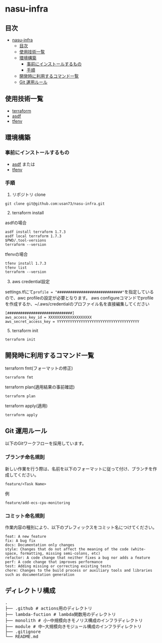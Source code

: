 # nasu-infra

## 目次

- [nasu-infra](#nasu-infra)
  - [目次](#目次)
  - [使用技術一覧](#使用技術一覧)
  - [環境構築](#環境構築)
    - [事前にインストールするもの](#事前にインストールするもの)
    - [手順](#手順)
  - [開発時に利用するコマンド一覧](#開発時に利用するコマンド一覧)
  - [Git 運用ルール](#git-運用ルール)



## 使用技術一覧

- [terraform](https://www.terraform.io/)
- [asdf](https://asdf-vm.com/)
- [tfenv](https://github.com/tfutils/tfenv)

## 環境構築

### 事前にインストールするもの

- [asdf](https://asdf-vm.com/guide/getting-started.html)
または
- [tfenv](https://github.com/tfutils/tfenv?tab=readme-ov-file#installation)

### 手順

1. リポジトリ clone

```
git clone git@github.com:usan73/nasu-infra.git
```

2. terraform install

asdfの場合

```
asdf install terraform 1.7.3
asdf local terraform 1.7.3
$PWD/.tool-versions
terraform --version
```

tfenvの場合

```
tfenv install 1.7.3
tfenv list
terraform --version
```

3. aws credential設定

settings.tfにて```profile = "##############################"```を指定しているので、awc profileの設定が必要となります。
aws configureコマンドでprofileを作成するか、~/.aws/credentialのプロファイル名を直接編集してください

```
[##############################]
aws_access_key_id = XXXXXXXXXXXXXXXXXXXX
aws_secret_access_key = YYYYYYYYYYYYYYYYYYYYYYYYYYYYYYYYYYYYYY
```

5. terraform init

```
terraform init
```

## 開発時に利用するコマンド一覧

terraform fmt(フォーマットの修正)

```
terraform fmt
```

terraform plan(適用結果の事前確認)

```
terraform plan
```

terraform apply(適用)

```
terraform apply
```


## Git 運用ルール

以下のGitワークフローを採用しています。

### ブランチ命名規則

新しい作業を行う際は、名前を以下のフォーマットに従って付け、ブランチを作成してください。

```
feature/<Task Name>
```

例

```
feature/add-ecs-cpu-monitoring
```

### コミット命名規則

作業内容の種別により、以下のプレフィックスをコミット名につけてください。

```
feat: A new feature
fix: A bug fix
docs: Documentation only changes 
style: Changes that do not affect the meaning of the code (white-space, formatting, missing semi-colons, etc)
refactor: A code change that neither fixes a bug nor adds a feature
perf: A code change that improves performance
test: Adding missing or correcting existing tests
chore: Changes to the build process or auxiliary tools and libraries such as documentation generation
```

## ディレクトリ構成

<pre>
.
├── .github # actions用のディレクトリ
├── lambda-fuction # lambda関数用のディレクトリ
├── monolith # 小~中規模向きモノリス構成のインフラディレクトリ
├── module # 中~大規模向きモジュール構成のインフラディレクトリ
├── .gitignore 
└── README.md 
</pre>